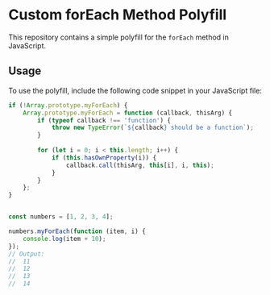 # Custom forEach Method Polyfill

This repository contains a simple polyfill for the `forEach` method in JavaScript.

## Usage
To use the polyfill, include the following code snippet in your JavaScript file:

```javascript
if (!Array.prototype.myForEach) {
    Array.prototype.myForEach = function (callback, thisArg) {
        if (typeof callback !== 'function') {
            throw new TypeError(`${callback} should be a function`);
        }
        
        for (let i = 0; i < this.length; i++) {
            if (this.hasOwnProperty(i)) {
                callback.call(thisArg, this[i], i, this);
            }
        }
    };
}


const numbers = [1, 2, 3, 4];

numbers.myForEach(function (item, i) {
    console.log(item + 10);
});
// Output:
//  11
//  12
//  13
//  14
```